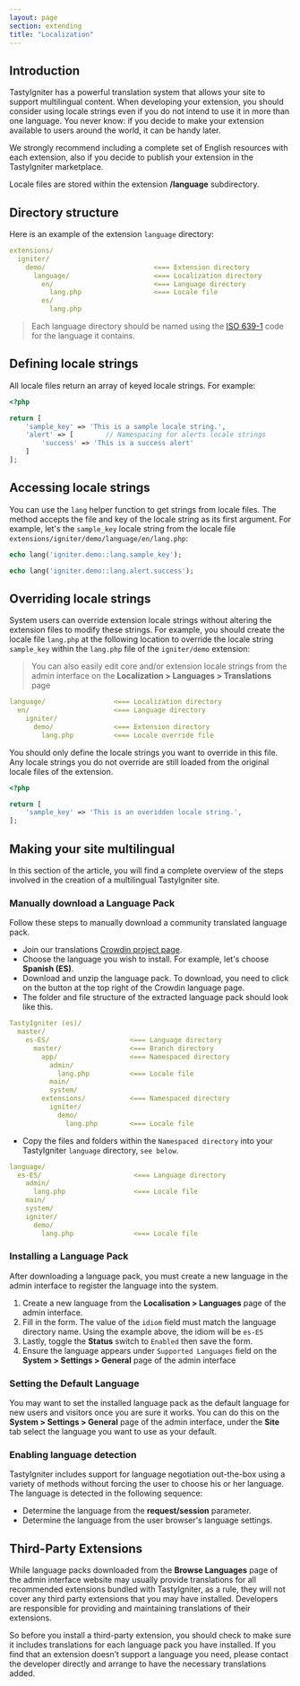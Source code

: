 ```yaml
---
layout: page
section: extending
title: "Localization"
---
```


## Introduction

TastyIgniter has a powerful translation system that allows your site to support multilingual content. When developing your extension, you should consider using locale strings even if you do not intend to use it in more than one language. You never know: if you decide to make your extension available to users around the world, it can be handy later.

We strongly recommend including a complete set of English resources with each extension, also if you decide to publish your extension in the TastyIgniter marketplace.

Locale files are stored within the extension **/language** subdirectory.

## Directory structure

Here is an example of the extension `language` directory:

```yaml
extensions/
  igniter/
    demo/             				<=== Extension directory
      language/       				<=== Localization directory
        en/           				<=== Language directory
          lang.php    				<=== Locale file
        es/
          lang.php
```

> Each language directory should be named using the [ISO 639-1](https://en.wikipedia.org/wiki/List_of_ISO_639-1_codes) code for the language it contains.

## Defining locale strings

All locale files return an array of keyed locale strings. For example:

```php
<?php

return [
    'sample_key' => 'This is a sample locale string.',
    'alert' => [		// Namespacing for alerts locale strings 
        'success' => 'This is a success alert'
    ]
];
```

## Accessing locale strings 

You can use the `lang` helper function to get strings from locale files. The method accepts the file and key of the locale string as its first argument. For example, let's the `sample_key` locale string from the locale file `extensions/igniter/demo/language/en/lang.php`:

```php
echo lang('igniter.demo::lang.sample_key');

echo lang('igniter.demo::lang.alert.success');
```

## Overriding locale strings

System users can override extension locale strings without altering the extension files to modify these strings. For example, you should create the locale file `lang.php` at the following location to override the locale string `sample_key` within the `lang.php` file of the `igniter/demo`  extension: 

> You can also easily edit core and/or extension locale strings from the admin interface on the **Localization > Languages > Translations** page

```yaml
language/                 <=== Localization directory
  en/                     <=== Language directory
    igniter/
      demo/               <=== Extension directory
        lang.php          <=== Locale override file
```

You should only define the locale strings you want to override in this file. Any locale strings you do not override are still loaded from the original locale files of the extension.

```php
<?php

return [
    'sample_key' => 'This is an overidden locale string.',
];
```

## Making your site multilingual

In this section of the article, you will find a complete overview of the steps involved in the creation of a multilingual TastyIgniter site.

### Manually download a Language Pack

Follow these steps to manually download a community translated language pack.

- Join our translations [Crowdin project page](https://translate.tastyigniter.com).
- Choose the language you wish to install. For example, let's choose **Spanish (ES)**.
- Download and unzip the language pack. To download, you need to click on the button at the top right of the Crowdin language page.
- The folder and file structure of the extracted language pack should look like this.



```yaml
TastyIgniter (es)/
  master/
    es-ES/                    <=== Language directory
      master/                 <=== Branch directory
        app/                  <=== Namespaced directory
          admin/
            lang.php          <=== Locale file
          main/
          system/
        extensions/           <=== Namespaced directory
          igniter/
            demo/
              lang.php        <=== Locale file
```



- Copy the files and folders within the `Namespaced directory` into your TastyIgniter `language` directory, `see below`.

  

```yaml
language/
  es-ES/                       <=== Language directory
    admin/
      lang.php                 <=== Locale file
    main/
    system/
    igniter/
      demo/
        lang.php               <=== Locale file
```

### Installing a Language Pack

After downloading a language pack, you must create a new language in the admin interface to register the language into the system.

1. Create a new language from the **Localisation > Languages** page of the admin interface.
2. Fill in the form. The value of the `idiom` field must match the language directory name. Using the example above, the idiom will be `es-ES`
3. Lastly, toggle the **Status** switch to `Enabled` then save the form.
4. Ensure the language appears under `Supported Languages` field on the **System > Settings > General** page of the admin interface

### Setting the Default Language

You may want to set the installed language pack as the default language for new users and visitors once you are sure it works. You can do this on the **System > Settings > General** page of the admin interface, under the **Site** tab select the language you want to use as your default.

### Enabling language detection

TastyIgniter includes support for language negotiation out-the-box using a variety of methods without forcing the user to choose his or her language. The language is detected in the following sequence:

- Determine the language from the **request/session** parameter.
- Determine the language from the user browser's language settings.

## Third-Party Extensions

While language packs downloaded from the **Browse Languages** page of the admin interface website may usually provide translations for all recommended extensions bundled with TastyIgniter, as a rule, they will not cover any third party extensions that you may have installed. Developers are responsible for providing and maintaining translations of their extensions.

So before you install a third-party extension, you should check to make sure it includes translations for each language pack you have installed. If you find that an extension doesn’t support a language you need, please contact the developer directly and arrange to have the necessary translations added.